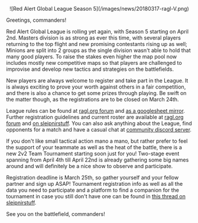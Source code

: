 <div style="text-align:center" markdown="1">
![Red Alert Global League Season 5](/images/news/20180317-ragl-V.png)
</div>

Greetings, commanders!

Red Alert Global League is rolling yet again, with Season 5 starting on April 2nd. Masters division is as strong as ever this time, with several players returning to the top flight and new promising contestants rising up as well; Minions are split into 2 groups as the single division wasn't able to hold that many good players. To raise the stakes even higher the map pool now includes mostly new competitive maps so that players are challenged to improvise and develop new tactics and strategies on the battlefields.

New players are always welcome to register and take part in the League. It is always exciting to prove your worth against others in a fair competition, and there is also a chance to get some prizes through playing. Be swift on the matter though, as the registrations are to be closed on March 24th.

League rules can be found at [ragl.org forum](http://ragl.org/glforum/?view=thread&id=12&part=1#postid-22) and [as a googlesheet mirror](https://docs.google.com/document/d/1-MiyXf7BootBMm4cL811-3kjCYAzsFO3J85JLdEGFMY/edit?usp=sharing).
Further registration guidelines and current roster are available at [ragl.org forum](http://ragl.org/glforum/?view=thread&id=11&part=1#postid-19) and [on sleipnirstuff](http://www.sleipnirstuff.com/forum/viewtopic.php?f=82&t=20470). 
You can also ask anything about the League, find opponents for a match and have a casual chat at [community discord server](https://discord.gg/UcUztfr).
<br>

If you don't like small tactical action mano a mano, but rather prefer to feel the support of your teammate as well as the heat of the battle, there is a new 2v2 Team Tournament starting soon just for you! Two-stage event spanning from April 4th till April 22nd is already gathering some big names around and will definitely be a nice show to observe and participate.

Registration deadline is March 25th, so gather yourself and your fellow partner and sign up ASAP! Tournament registration info as well as all the data you need to participate and a platform to find a companion for the tournament in case you still don't have one can be found in [this thread on sleipnirstuff](http://www.sleipnirstuff.com/forum/viewtopic.php?f=82&t=20484).

See you on the battlefield, commanders!
